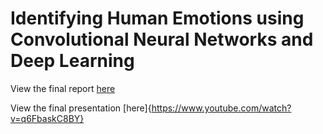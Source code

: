 # Identifying Human Emotions using Convolutional Neural Networks and Deep Learning

View the final report [here](https://github.com/PranitiV/Emotion_Recognition_CNN/files/10128185/APS360___Final_Report.pdf)

View the final presentation [here]{https://www.youtube.com/watch?v=q6FbaskC8BY}

